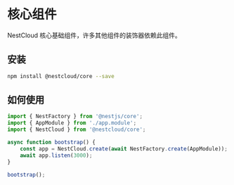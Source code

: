 # 核心组件

NestCloud 核心基础组件，许多其他组件的装饰器依赖此组件。

## 安装

```bash
npm install @nestcloud/core --save
```

## 如何使用

```typescript
import { NestFactory } from '@nestjs/core';
import { AppModule } from './app.module';
import { NestCloud } from '@nestcloud/core';

async function bootstrap() {
    const app = NestCloud.create(await NestFactory.create(AppModule));
    await app.listen(3000);
}

bootstrap();

```
